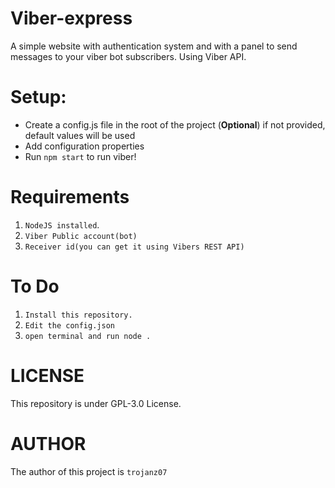 # Viber-express
A simple website with authentication system and with a panel to send messages to your viber bot subscribers. Using Viber API.

# Setup:
 - Create a config.js file in the root of the project (**Optional**) if not provided, default values will be used
 - Add configuration properties
 - Run `npm start` to run viber!

# Requirements

1. `NodeJS installed`.
2. `Viber Public account(bot)`
3. `Receiver id(you can get it using Vibers REST API)`


# To Do

1. `Install this repository.`
2. `Edit the config.json`
3. `open terminal and run node .`


# LICENSE

This repository is under GPL-3.0 License.

# AUTHOR

The author of this project is `trojanz07`
